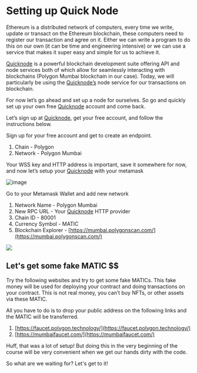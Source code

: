 # Setting up Quick Node

Ethereum is a distributed network of computers, every time we write, update or transact on the Ethereum blockchain, these computers need to register our transaction and agree on it. Either we can write a program to do this on our own (it can be time and engineering intensive) or we can use a service that makes it super easy and simple for us to achieve it.

[Quicknode](https://www.quicknode.com/?utm_source=partner&utm_campaign=metaschool&utm_content=metaschool-guides&utm_medium=partner) is a powerful blockchain development suite offering API and node services both of which allow for seamlessly interacting with blockchains (Polygon Mumbai blockchain in our case). Today, we will particularly be using the [Quicknode’s](https://www.quicknode.com/?utm_source=partner&utm_campaign=metaschool&utm_content=metaschool-guides&utm_medium=partner) node service for our transactions on blockchain.

For now let’s go ahead and set up a node for ourselves. So go and quickly set up your own free [Quicknode](https://www.quicknode.com/?utm_source=partner&utm_campaign=metaschool&utm_content=metaschool-guides&utm_medium=partner) account and come back.

Let’s sign up at [Quicknode](https://www.quicknode.com/?utm_source=partner&utm_campaign=metaschool&utm_content=metaschool-guides&utm_medium=partner), get your free account, and follow the instructions below.

Sign up for your free account and get to create an endpoint.

1.  Chain - Polygon
2.  Network - Polygon Mumbai

Your WSS key and HTTP address is important, save it somewhere for now, and now let’s setup your [Quicknode](https://www.quicknode.com/?utm_source=partner&utm_campaign=metaschool&utm_content=metaschool-guides&utm_medium=partner) with your metamask

![image](https://lh6.googleusercontent.com/RK6FHtn8tS9NGCxsr1MVddzuCIZVtpd9bXLDH584eWaPH1WWxYQLDE2zAfQoc2IcsS51gBRHQLveWce2xY8zlXVBHmAa_7atYd5I1cNRg74o8ZrrCnOLfDfX4U1nUkhnnuJv8kZbY9OULsvAml2ljqlCVrfEnfMdpnh9PNZsh4kkKGZPtWEov024WQ)

Go to your Metamask Wallet and add new network

1.  Network Name - Polygon Mumbai
2.  New RPC URL - Your [Quicknode](https://www.quicknode.com/?utm_source=partner&utm_campaign=metaschool&utm_content=metaschool-guides&utm_medium=partner) HTTP provider
3.  Chain ID - 80001
4.  Currency Symbol - MATIC
5.  Blockchain Explorer - [https://mumbai.polygonscan.com/](https://mumbai.polygonscan.com/)

![](https://lh3.googleusercontent.com/uFpnMDm15ES1aIor8hmwXoCWSVYCrm3Qlc7zyBa0qhi1wq0q7WlN1LRqfn0O0im1JlDzm-VSpPBTlkQ7vbuFt4UQf5JLuH_hSNQQwFPwy7ns2pH6ftWYPEAtfit1Bjtkq6wxPuO_bXJ-3CGNIZDmWp2nlH6za-3Qw1eQWG126fR7FJpMseGVKOi4IA)

## Let's get some fake MATIC $$

Try the following websites and try to get some fake MATICs. This fake money will be used for deploying your contract and doing transactions on your contract. This is not real money, you can’t buy NFTs, or other assets via these MATIC.

All you have to do is to drop your public address on the following links and the MATIC will be transferred.

1.  [https://faucet.polygon.technology/](https://faucet.polygon.technology/)
2.  [https://mumbaifaucet.com/](https://mumbaifaucet.com/)

Huff, that was a lot of setup! But doing this in the very beginning of the course will be very convenient when we get our hands dirty with the code.

So what are we waiting for? Let's get to it!
